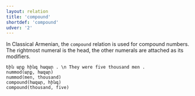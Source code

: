 ```yaml
---
layout: relation
title: 'compound'
shortdef: 'compound'
udver: '2'
---
```


In Classical Armenian, the `compound` relation is used for compound numbers.
The rightmost numeral is the head, the other numerals are attached as its modifiers.

~~~ sdparse
Եին արք հինգ հազար . \n They were five thousand men .
nummod(արք, հազար)
nummod(men, thousand)
compound(հազար, հինգ)
compound(thousand, five)
~~~

